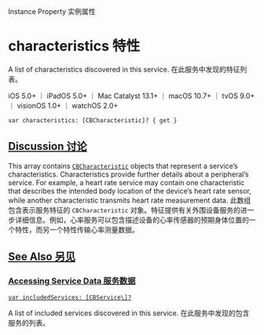 Instance Property 实例属性

# characteristics 特性

A list of characteristics discovered in this service.
在此服务中发现的特征列表。

iOS 5.0+ ｜ iPadOS 5.0+ ｜ Mac Catalyst 13.1+ ｜ macOS 10.7+ ｜ tvOS 9.0+ ｜ visionOS 1.0+ ｜ watchOS 2.0+ 

```
var characteristics: [CBCharacteristic]? { get }
```



## [Discussion 讨论](https://developer.apple.com/documentation/corebluetooth/cbservice/characteristics#Discussion)

This array contains [`CBCharacteristic`](https://developer.apple.com/documentation/corebluetooth/cbcharacteristic) objects that represent a service’s characteristics. Characteristics provide further details about a peripheral’s service. For example, a heart rate service may contain one characteristic that describes the intended body location of the device’s heart rate sensor, while another characteristic transmits heart rate measurement data.
此数组包含表示服务特征的 `CBCharacteristic` 对象。特征提供有关外围设备服务的进一步详细信息。例如，心率服务可以包含描述设备的心率传感器的预期身体位置的一个特性，而另一个特性传输心率测量数据。



## [See Also 另见](https://developer.apple.com/documentation/corebluetooth/cbservice/characteristics#see-also)

### [Accessing Service Data 服务数据](https://developer.apple.com/documentation/corebluetooth/cbservice/characteristics#Accessing-Service-Data)

[`var includedServices: [CBService\]?`](https://developer.apple.com/documentation/corebluetooth/cbservice/includedservices)

A list of included services discovered in this service.
在此服务中发现的包含服务的列表。

